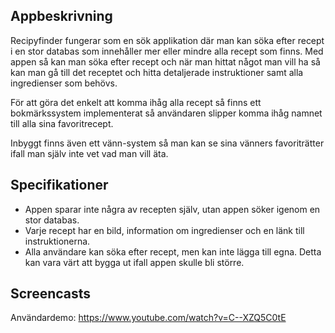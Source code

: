 Appbeskrivning
--------------
Recipyfinder fungerar som en sök applikation där man kan söka efter recept i en stor databas
som innehåller mer eller mindre alla recept som finns. Med appen så kan man söka efter recept
och när man hittat något man vill ha så kan man gå till det receptet och hitta
detaljerade instruktioner samt alla ingredienser som behövs.

För att göra det enkelt att komma ihåg alla recept så finns ett bokmärkssystem implementerat
så användaren slipper komma ihåg namnet till alla sina favoritrecept.

Inbyggt finns även ett vänn-system så man kan se sina vänners favoriträtter ifall man själv
inte vet vad man vill äta.

Specifikationer
---------------
* Appen sparar inte några av recepten själv, utan appen söker igenom en stor databas.
* Varje recept har en bild, information om ingredienser och en länk till instruktionerna.
* Alla användare kan söka efter recept, men kan inte lägga till egna. Detta kan vara 
värt att bygga ut ifall appen skulle bli större.



Screencasts
---------------
Användardemo: https://www.youtube.com/watch?v=C--XZQ5C0tE